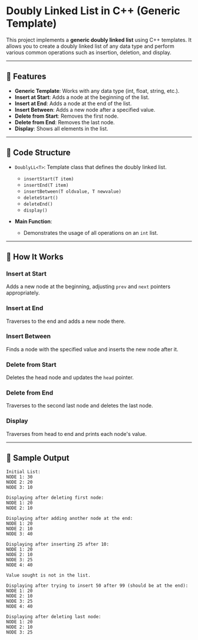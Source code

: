 # Doubly Linked List in C++ (Generic Template)

This project implements a **generic doubly linked list** using C++ templates. It allows you to create a doubly linked list of any data type and perform various common operations such as insertion, deletion, and display.

---

## 📌 Features

- **Generic Template**: Works with any data type (int, float, string, etc.).
- **Insert at Start**: Adds a node at the beginning of the list.
- **Insert at End**: Adds a node at the end of the list.
- **Insert Between**: Adds a new node after a specified value.
- **Delete from Start**: Removes the first node.
- **Delete from End**: Removes the last node.
- **Display**: Shows all elements in the list.

---

## 🧾 Code Structure

- `DoublyLL<T>`: Template class that defines the doubly linked list.
  - `insertStart(T item)`
  - `insertEnd(T item)`
  - `insertBetween(T oldvalue, T newvalue)`
  - `deleteStart()`
  - `deleteEnd()`
  - `display()`

- **Main Function**:
  - Demonstrates the usage of all operations on an `int` list.

---

## 🔧 How It Works

### Insert at Start
Adds a new node at the beginning, adjusting `prev` and `next` pointers appropriately.

### Insert at End
Traverses to the end and adds a new node there.

### Insert Between
Finds a node with the specified value and inserts the new node after it.

### Delete from Start
Deletes the head node and updates the `head` pointer.

### Delete from End
Traverses to the second last node and deletes the last node.

### Display
Traverses from head to end and prints each node's value.

---

## 🧪 Sample Output

```plaintext
Initial List: 
NODE 1: 30
NODE 2: 20
NODE 3: 10

Displaying after deleting first node: 
NODE 1: 20
NODE 2: 10

Displaying after adding another node at the end: 
NODE 1: 20
NODE 2: 10
NODE 3: 40

Displaying after inserting 25 after 10: 
NODE 1: 20
NODE 2: 10
NODE 3: 25
NODE 4: 40

Value sought is not in the list.

Displaying after trying to insert 50 after 99 (should be at the end): 
NODE 1: 20
NODE 2: 10
NODE 3: 25
NODE 4: 40

Displaying after deleting last node: 
NODE 1: 20
NODE 2: 10
NODE 3: 25
